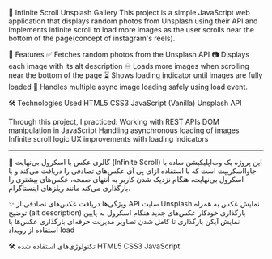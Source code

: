📸 Infinite Scroll Unsplash Gallery
This project is a simple JavaScript web application that displays random photos 
from Unsplash using their API and implements infinite scroll to load more images 
as the user scrolls near the bottom of the page(concept of instagram's reels).

🔧 Features
✅ Fetches random photos from the Unsplash API
📷 Displays each image with its alt description
♾️ Loads more images when scrolling near the bottom of the page
⏳ Shows loading indicator until images are fully loaded
🧠 Handles multiple async image loading safely using load event.

🛠️ Technologies Used
HTML5
CSS3
JavaScript (Vanilla)
Unsplash API

Through this project, I practiced:
Working with REST APIs
DOM manipulation in JavaScript
Handling asynchronous loading of images
Infinite scroll logic
UX improvements with loading indicators

_________________________________________
📸 گالری عکس با اسکرول بی‌نهایت (Infinite Scroll)
این پروژه یک وب‌اپلیکیشن ساده با جاوااسکریپت است که با استفاده ازای پی آی 
عکس‌های تصادفی را دریافت می‌کند و با اسکرول بی‌نهایت، هنگام نزدیک شدن کاربر به انتهای صفحه، عکس‌های بیشتری را بارگذاری می‌کند مانند ریلزهای اینستاگرام.


✨ ویژگی‌ها
دریافت عکس‌های تصادفی از API سایت Unsplash
نمایش عکس به همراه توضیح (alt description)
بارگذاری خودکار عکس‌های جدید هنگام اسکرول به پایین
نمایش آیکن بارگذاری تا کامل شدن تصاویر
مدیریت حرفه‌ای بارگذاری عکس‌ها با استفاده از رویداد load


🛠️ تکنولوژی‌های استفاده شده
HTML5
CSS3
JavaScript


